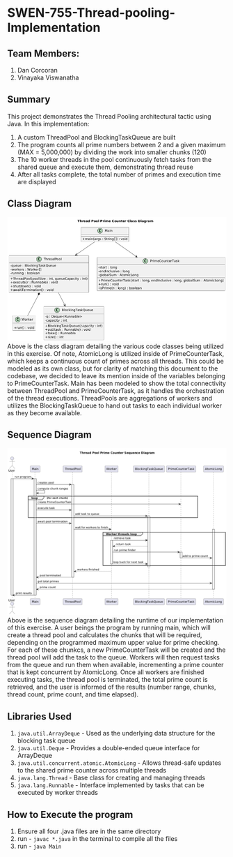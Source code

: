 # SWEN-755-Thread-pooling-Implementation

## Team Members: 
1. Dan Corcoran
2. Vinayaka Viswanatha

## Summary
This project demonstrates the Thread Pooling architectural tactic using Java.
In this implementation:
1. A custom ThreadPool and BlockingTaskQueue are built
2. The program counts all prime numbers between 2 and a given maximum (MAX = 5,000,000) by dividing the work into smaller chunks (120)
3. The 10 worker threads in the pool continuously fetch tasks from the shared queue and execute them, demonstrating thread reuse
4. After all tasks complete, the total number of primes and execution time are displayed

## Class Diagram
![class diargam](/docs/thread_pool_class_diagram.png)
Above is the class diagram detailing the various code classes being utilized in this exercise. Of note, AtomicLong is utilized inside of PrimeCounterTask, which keeps a continuous count of primes across all threads. This could be modeled as its own class, but for clarity of matching this document to the codebase, we decided to leave its mention inside of the variables belonging to PrimeCounterTask. Main has been modeled to show the total connectivity between ThreadPool and PrimeCounterTask, as it handles the orchestration of the thread executions. ThreadPools are aggregations of workers and utilizes the BlockingTaskQueue to hand out tasks to each individual worker as they become available.

## Sequence Diagram
![class diargam](/docs/thread_pool_sequence_diagram.png)
Above is the sequence diagram detailing the runtime of our implementation of this exercise. A user beings the program by running main, which will create a thread pool and calculates the chunks that will be required, depending on the programmed maximum upper value for prime checking. For each of these chunkcs, a new PrimeCounterTask will be created and the thread pool will add the task to the queue. Workers will then request tasks from the queue and run them when available, incrementing a prime counter that is kept concurrent by AtomicLong. Once all workers are finished executing tasks, the thread pool is terminated, the total prime count is retrieved, and the user is informed of the results (number range, chunks, thread count, prime count, and time elapsed).

## Libraries Used

1. `java.util.ArrayDeque` - Used as the underlying data structure for the blocking task queue
2. `java.util.Deque` - Provides a double-ended queue interface for ArrayDeque
3. `java.util.concurrent.atomic.AtomicLong` - Allows thread-safe updates to the shared prime counter across multiple threads
4. `java.lang.Thread` - Base class for creating and managing threads
5. `java.lang.Runnable` - Interface implemented by tasks that can be executed by worker threads

## How to Execute the program

1. Ensure all four .java files are in the same directory
2. run -  `javac *.java` in the terminal to compile all the files
3. run - `java Main`